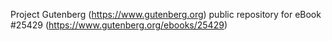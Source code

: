 Project Gutenberg (https://www.gutenberg.org) public repository for eBook #25429 (https://www.gutenberg.org/ebooks/25429)
